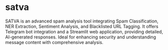 # satva
SATVA is an advanced spam analysis tool integrating Spam Classification, NER Extraction, Sentiment Analysis, and Blacklisted URL Tagging. It offers Telegram bot integration and a Streamlit web application, providing detailed, AI-generated responses. Ideal for enhancing security and understanding message content with comprehensive analysis.
